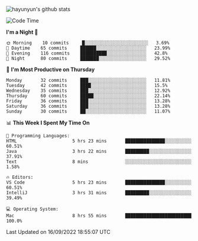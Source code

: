 
![hayunyun's github stats](https://github-readme-stats.vercel.app/api?username=hayunyun&show_icons=true)


<!--START_SECTION:waka-->
![Code Time](http://img.shields.io/badge/Code%20Time-449%20hrs%2027%20mins-blue)

**I'm a Night 🦉** 

```text
🌞 Morning    10 commits     █░░░░░░░░░░░░░░░░░░░░░░░░   3.69% 
🌆 Daytime    65 commits     ██████░░░░░░░░░░░░░░░░░░░   23.99% 
🌃 Evening    116 commits    ██████████░░░░░░░░░░░░░░░   42.8% 
🌙 Night      80 commits     ███████░░░░░░░░░░░░░░░░░░   29.52%

```
📅 **I'm Most Productive on Thursday** 

```text
Monday       32 commits     ███░░░░░░░░░░░░░░░░░░░░░░   11.81% 
Tuesday      42 commits     ████░░░░░░░░░░░░░░░░░░░░░   15.5% 
Wednesday    35 commits     ███░░░░░░░░░░░░░░░░░░░░░░   12.92% 
Thursday     60 commits     █████░░░░░░░░░░░░░░░░░░░░   22.14% 
Friday       36 commits     ███░░░░░░░░░░░░░░░░░░░░░░   13.28% 
Saturday     36 commits     ███░░░░░░░░░░░░░░░░░░░░░░   13.28% 
Sunday       30 commits     ██░░░░░░░░░░░░░░░░░░░░░░░   11.07%

```


📊 **This Week I Spent My Time On** 

```text
💬 Programming Languages: 
HTML                     5 hrs 23 mins       ███████████████░░░░░░░░░░   60.51% 
Java                     3 hrs 22 mins       █████████░░░░░░░░░░░░░░░░   37.91% 
Text                     8 mins              ░░░░░░░░░░░░░░░░░░░░░░░░░   1.58%

🔥 Editors: 
VS Code                  5 hrs 23 mins       ███████████████░░░░░░░░░░   60.51% 
IntelliJ                 3 hrs 31 mins       █████████░░░░░░░░░░░░░░░░   39.49%

💻 Operating System: 
Mac                      8 hrs 55 mins       █████████████████████████   100.0%

```


 Last Updated on 16/09/2022 18:55:07 UTC
<!--END_SECTION:waka-->

<!--
**hayunyun/hayunyun** is a ✨ _special_ ✨ repository because its `README.md` (this file) appears on your GitHub profile.

Here are some ideas to get you started:

- 🔭 I’m currently working on ...
- 🌱 I’m currently learning ...
- 👯 I’m looking to collaborate on ...
- 🤔 I’m looking for help with ...
- 💬 Ask me about ...
- 📫 How to reach me: ...
- 😄 Pronouns: ...
- ⚡ Fun fact: ...
-->
